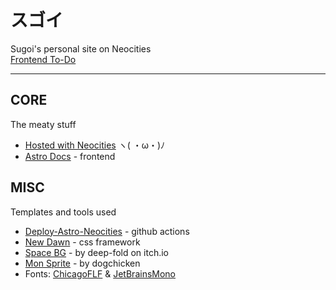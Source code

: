 # スゴイ

Sugoi's personal site on Neocities  
[Frontend To-Do](TO-DO.md)

---

## CORE

The meaty stuff

- [Hosted with Neocities](https://neocities.org/) ヽ( ・ω・)ﾉ
- [Astro Docs](https://docs.astro.build) - frontend

## MISC

Templates and tools used

- [Deploy-Astro-Neocities](https://github.com/professorsugoi/Deploy-Astro-Neocities) - github actions
- [New Dawn](https://github.com/npjg/classic.css) - css framework
- [Space BG](https://deep-fold.itch.io/space-background-generator) - by deep-fold on itch.io
- [Mon Sprite](https://opengameart.org/content/cute-monster-sprite-sheet) - by dogchicken
- Fonts: [ChicagoFLF](https://github.com/npjg/classic.css/tree/master/fonts) & [JetBrainsMono](https://www.jetbrains.com/lp/mono/)
